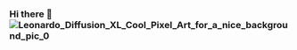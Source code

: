 ### Hi there 👋![Leonardo_Diffusion_XL_Cool_Pixel_Art_for_a_nice_background_pic_0](https://github.com/KevinPalma21/KevinPalma21/assets/123513375/47944201-3bc2-4b21-9ca2-daa61a812b81)


<!--
**KevinPalma21/KevinPalma21** is a ✨ _special_ ✨ repository because its `README.md` (this file) appears on your GitHub profile.

Here are some ideas to get you started:

- 🔭 I’m currently working on ...
- 🌱 I’m currently learning ...
- 👯 I’m looking to collaborate on ...
- 🤔 I’m looking for help with ...
- 💬 Ask me about ...
- 📫 How to reach me: ...
- 😄 Pronouns: ...
- ⚡ Fun fact: ...
-->
